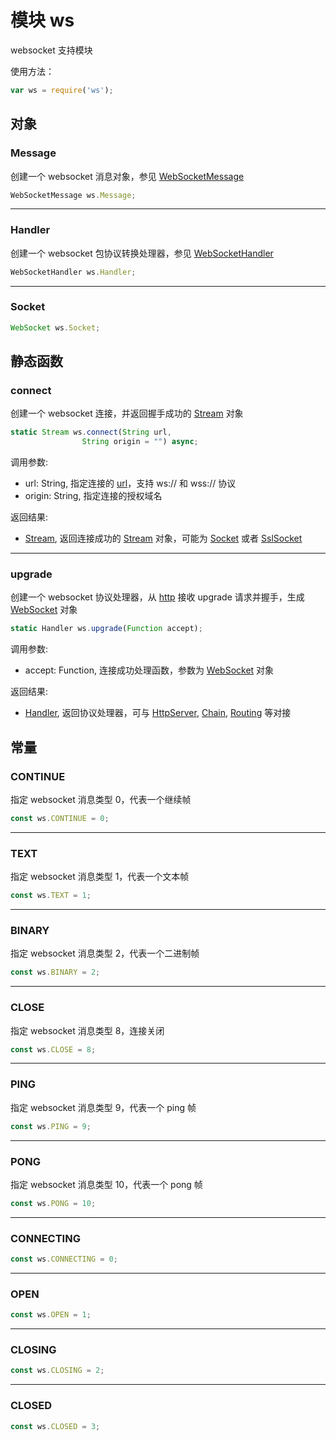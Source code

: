 # 模块 ws
websocket 支持模块

使用方法：
```JavaScript
var ws = require('ws');
```
## 对象
        
### Message
创建一个 websocket 消息对象，参见 [WebSocketMessage](../../object/ifs/WebSocketMessage.md)
```JavaScript
WebSocketMessage ws.Message;
```

--------------------------
### Handler
创建一个 websocket 包协议转换处理器，参见 [WebSocketHandler](../../object/ifs/WebSocketHandler.md)
```JavaScript
WebSocketHandler ws.Handler;
```

--------------------------
### Socket

```JavaScript
WebSocket ws.Socket;
```

## 静态函数
        
### connect
创建一个 websocket 连接，并返回握手成功的 [Stream](../../object/ifs/Stream.md) 对象
```JavaScript
static Stream ws.connect(String url,
                String origin = "") async;
```

调用参数:
* url: String, 指定连接的 [url](url.md)，支持 ws:// 和 wss:// 协议
* origin: String, 指定连接的授权域名

返回结果:
* [Stream](../../object/ifs/Stream.md), 返回连接成功的 [Stream](../../object/ifs/Stream.md) 对象，可能为 [Socket](../../object/ifs/Socket.md) 或者 [SslSocket](../../object/ifs/SslSocket.md)

--------------------------
### upgrade
创建一个 websocket 协议处理器，从 [http](http.md) 接收 upgrade 请求并握手，生成 [WebSocket](../../object/ifs/WebSocket.md) 对象
```JavaScript
static Handler ws.upgrade(Function accept);
```

调用参数:
* accept: Function, 连接成功处理函数，参数为 [WebSocket](../../object/ifs/WebSocket.md) 对象

返回结果:
* [Handler](../../object/ifs/Handler.md), 返回协议处理器，可与 [HttpServer](../../object/ifs/HttpServer.md), [Chain](../../object/ifs/Chain.md), [Routing](../../object/ifs/Routing.md) 等对接

## 常量
        
### CONTINUE
指定 websocket 消息类型 0，代表一个继续帧
```JavaScript
const ws.CONTINUE = 0;
```

--------------------------
### TEXT
指定 websocket 消息类型 1，代表一个文本帧
```JavaScript
const ws.TEXT = 1;
```

--------------------------
### BINARY
指定 websocket 消息类型 2，代表一个二进制帧
```JavaScript
const ws.BINARY = 2;
```

--------------------------
### CLOSE
指定 websocket 消息类型 8，连接关闭
```JavaScript
const ws.CLOSE = 8;
```

--------------------------
### PING
指定 websocket 消息类型 9，代表一个 ping 帧
```JavaScript
const ws.PING = 9;
```

--------------------------
### PONG
指定 websocket 消息类型 10，代表一个 pong 帧
```JavaScript
const ws.PONG = 10;
```

--------------------------
### CONNECTING

```JavaScript
const ws.CONNECTING = 0;
```

--------------------------
### OPEN

```JavaScript
const ws.OPEN = 1;
```

--------------------------
### CLOSING

```JavaScript
const ws.CLOSING = 2;
```

--------------------------
### CLOSED

```JavaScript
const ws.CLOSED = 3;
```

